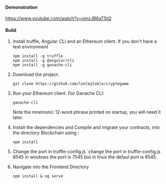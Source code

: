 #### Demonstration

https://www.youtube.com/watch?v=omzJB6aT5tQ

#### Build

1. Install truffle, Angular CLI and an Ethereum client. If you don't have a test environment
   
   ```
   npm install -g truffle
   npm install -g @angular/cli
   npm install -g ganache-cli
   ```

2. Download the project.
   
   ```
   git clone https://github.com/lonleylokle/cryptogame
   ```

3. Run your Ethereum client. For Ganache CLI:
   
   ```
   ganache-cli
   ```
   
   Note the mnemonic 12-word phrase printed on startup, you will need it later.

4. Install the dependencies and Compile and migrate your contracts, into the directory Blockchain using :
   
   ```
   npm install 
   ```

5. Change the port in truffle-config.js `change the port in truffle-config.js 8545 in windows the port is 7545 but in linux the defaul port is 8545

6. Navigate into the Frontend Directory
   
   ```
   npm install & ng serve
   ```
